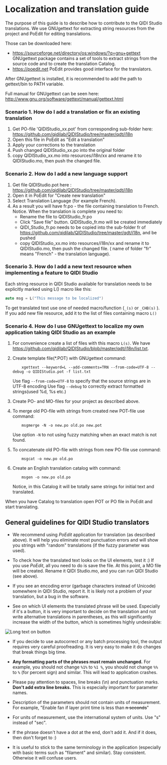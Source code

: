 # Localization and translation guide

The purpose of this guide is to describe how to contribute to the QIDI Studio translations. We use GNUgettext for extracting string resources from the project and PoEdit for editing translations.

Those can be downloaded here: 
-    https://sourceforge.net/directory/os:windows/?q=gnu+gettext GNUgettext package contains a set of tools to extract strings from the source code and to create the translation Catalog.
-    https://poedit.net PoEdit provides good interface for the translators.

After GNUgettext is installed, it is recommended to add the path to gettext/bin to PATH variable.

Full manual for GNUgettext can be seen here: http://www.gnu.org/software/gettext/manual/gettext.html


### Scenario 1. How do I add a translation or fix an existing translation
1. Get PO-file 'QIDIStudio_xx.pot' from corresponding sub-folder here:
https://github.com/qidilab/QIDIStudio/tree/master/qdt/i18n
2. Open this file in PoEdit as "Edit a translation"
3. Apply your corrections to the translation
4. Push changed QIDIStudio_xx.po into the original folder
5. copy QIDIStudio_xx.mo into resources/i18n/xx and rename it to QIDIStudio.mo, then push the changed file.

### Scenario 2. How do I add a new language support
1. Get file QIDIStudio.pot here :
https://github.com/qidilab/QIDIStudio/tree/master/qdt/i18n
2. Open it in PoEdit for "Create new translation"
3. Select Translation Language (for example French).
4. As a result you will have fr.po - the file containing translation to French.
Notice. When the translation is complete you need to:
    - Rename the file to QIDIStudio_fr.po
    - Click "Save file" button. QIDIStudio_fr.mo will be created immediately
    - QIDI_Studio_fr.po needs to be copied into the sub-folder fr of https://github.com/qidilab/QIDIStudio/tree/master/qdt/i18n, and be pushed
	- copy QIDIStudio_xx.mo into resources/i18n/xx and rename it to QIDIStudio.mo, then push the changed file.
( name of folder "fr" means "French" - the translation language). 

### Scenario 3. How do I add a new text resource when implementing a feature to QIDI Studio
Each string resource in QIDI Studio available for translation needs to be explicitly marked using L() macro like this:
```C++
auto msg = L("This message to be localized")
```
To get translated text use one of needed macro/function (`_(s)` or `_CHB(s)` ).
If you add new file resource, add it to the list of files containing macro `L()`

### Scenario 4. How do I use GNUgettext to localize my own application taking QIDI Studio as an example

1.  For convenience create a list of files with this macro `L(s)`. We have 
https://github.com/qidilab/QIDIStudio/blob/master/qdt/i18n/list.txt.

2.  Create template file(*.POT) with GNUgettext command:
    ```
        xgettext --keyword=L --add-comments=TRN --from-code=UTF-8 --debug -o QIDIStudio.pot -f list.txt
    ```

    Use flag `--from-code=UTF-8` to specify that the source strings are in UTF-8 encoding
    Use flag `--debug` to correctly extract formatted strings(used %d, %s etc.)

3.  Create PO- and MO-files for your project as described above.

4.  To merge old PO-file with strings from created new POT-file use command:
    ```
        msgmerge -N -o new.po old.po new.pot
    ```
    Use option `-N` to not using fuzzy matching when an exact match is not found.

5.  To concatenate old PO-file with strings from new PO-file use command:
    ```
        msgcat -o new.po old.po
    ```

6.  Create an English translation catalog with command:
    ```    
        msgen -o new.po old.po
    ```
    Notice, in this Catalog it will be totally same strings for initial text and translated.

When you have Catalog to translation open POT or PO file in PoEdit and start translating.


## General guidelines for QIDI Studio translators


- We recommend using *PoEdit* application for translation (as described above). It will help you eliminate most punctuation errors and will show you strings with "random" translations (if the fuzzy parameter was used).

- To check how the translated text looks on the UI elements, test it :) If you use *PoEdit*, all you need to do is save the file. At this point, a MO file will be created. Rename it QIDI Studio.mo, and you can run QIDI Studio (see above).

- If you see an encoding error (garbage characters instead of Unicode) somewhere in QIDI Studio, report it. It is likely not a problem of your translation, but a bug in the software.

- See on which UI elements the translated phrase will be used. Especially if it's a button, it is very important to decide on the translation and not write alternative translations in parentheses, as this will significantly increase the width of the button, which is sometimes highly undesirable:

![Long text on button](images/long_text_on_button.png)

- If you decide to use autocorrect or any batch processing tool, the output requires very careful proofreading. It is very easy to make it do changes that break things big time.

- **Any formatting parts of the phrases must remain unchanged.** For example, you should not change `%1%` to `%1 %`, you should not change `%%` to `%` (for percent sign) and similar. This will lead to application crashes.

- Please pay attention to spaces, line breaks (\n) and punctuation marks. **Don't add extra line breaks.** This is especially important for parameter names.

- Description of the parameters should not contain units of measurement. For example, "Enable fan if layer print time is less than ~~n seconds~~"

- For units of measurement, use the international system of units. Use "s" instead of "sec".

- If the phrase doesn't have a dot at the end, don't add it. And if it does, then don't forget to :)

- It is useful to stick to the same terminology in the application (especially with basic terms such as "filament" and similar). Stay consistent. Otherwise it will confuse users.

